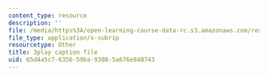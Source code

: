 ```yaml
---
content_type: resource
description: ''
file: /media/https%3A/open-learning-course-data-rc.s3.amazonaws.com/res-15-003-shaping-the-future-of-work-15-662x-spring-2016/65d4a5c7635659ba93085a676e848743_CUXbDB0bUU.vtt
file_type: application/x-subrip
resourcetype: Other
title: 3play caption file
uid: 65d4a5c7-6356-59ba-9308-5a676e848743
---
```

